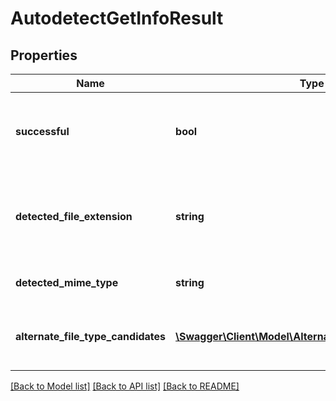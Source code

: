 # AutodetectGetInfoResult

## Properties
Name | Type | Description | Notes
------------ | ------------- | ------------- | -------------
**successful** | **bool** | True if the operation was successful, false otherwise | [optional] 
**detected_file_extension** | **string** | Detected file extension of the file format, with a leading period | [optional] 
**detected_mime_type** | **string** | MIME type of this file extension | [optional] 
**alternate_file_type_candidates** | [**\Swagger\Client\Model\AlternateFileFormatCandidate[]**](AlternateFileFormatCandidate.md) | Alternate file type options and their probability | [optional] 

[[Back to Model list]](../README.md#documentation-for-models) [[Back to API list]](../README.md#documentation-for-api-endpoints) [[Back to README]](../README.md)


